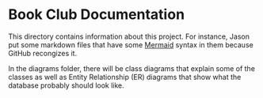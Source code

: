 # Book Club Documentation

This directory contains information about this project.  For instance, Jason put some markdown files that have some [Mermaid](https://mermaid.js.org/) syntax in them because GitHub recongizes it.

In the diagrams folder, there will be class diagrams that explain some of the classes as well as Entity Relationship (ER) diagrams that show what the database probably should look like.
